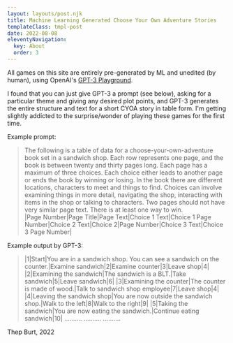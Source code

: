 ```yaml
---
layout: layouts/post.njk
title: Machine Learning Generated Choose Your Own Adventure Stories
templateClass: tmpl-post
date: 2022-08-08
eleventyNavigation:
  key: About
  order: 3
---
```


All games on this site are entirely pre-generated by ML and unedited (by human), using OpenAI's [GPT-3 Playground](https://beta.openai.com/playground). 

I found that you can just give GPT-3 a prompt (see below), asking for a particular theme and giving any desired plot points, and GPT-3 generates the entire structure and text for a short CYOA story in table form. I'm getting slightly addicted to the surprise/wonder of playing these games for the first time.

Example prompt:
> The following is a table of data for a choose-your-own-adventure book set in a sandwich shop. Each row represents one page, and the book is between twenty and thirty pages long. Each page has a maximum of three choices. Each choice either leads to another page or ends the book by winning or losing. In the book there are different locations, characters to meet and things to find. Choices can involve examining things in more detail, navigating the shop, interacting with items in the shop or talking to characters. Two pages should not have very similar page text. There is at least one way to win.<br>
|Page Number|Page Title|Page Text|Choice 1 Text|Choice 1 Page Number|Choice 2 Text|Choice 2|Page Number|Choice 3 Text|Choice 3 Page Number|

Example output by GPT-3:
>|1|Start|You are in a sandwich shop. You can see a sandwich on the counter.|Examine sandwich|2|Examine counter|3|Leave shop|4|
|2|Examining the sandwich|The sandwich is a BLT.|Take sandwich|5|Leave sandwich|6|
|3|Examining the counter|The counter is made of wood.|Talk to sandwich shop employee|7|Leave shop|4|
|4|Leaving the sandwich shop|You are now outside the sandwich shop.|Walk to the left|8|Walk to the right|9|
|5|Taking the sandwich|You are now eating the sandwich.|Continue eating sandwich|10|
..........
..........
..........

Thep Burt, 2022
